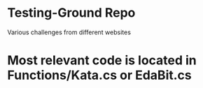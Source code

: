 # Testing-Ground Repo
Various challenges from different websites
# Most relevant code is located in Functions/Kata.cs or EdaBit.cs
